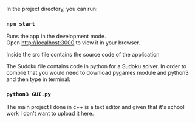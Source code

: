 In the project directory, you can run:

### `npm start`

Runs the app in the development mode.\
Open [http://localhost:3000](http://localhost:3000) to view it in your browser.

Inside the src file contains the source code of the application 

The Sudoku file contains code in python for a Sudoku solver. In order to complie that you would need to download pygames module and python3 and then type in terminal:

### `python3 GUI.py`

The main project I done in c++ is a text editor and given that it's school work I don't want to upload it here.
